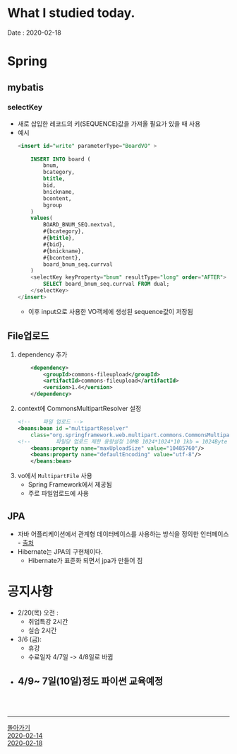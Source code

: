 # What I studied today.
Date : 2020-02-18

# Spring
## mybatis
### selectKey
- 새로 삽입한 레코드의 키(SEQUENCE)값을 가져올 필요가 있을 때 사용
- 예시
    ```SQL
    <insert id="write" parameterType="BoardVO" >
		
		INSERT INTO board ( 
			bnum,
			bcategory,
			btitle,
			bid,
			bnickname,
			bcontent,
			bgroup
		)
		values(
			BOARD_BNUM_SEQ.nextval,
			#{bcategory},
			#{btitle},
			#{bid},
			#{bnickname},
			#{bcontent},
			board_bnum_seq.currval
		)
		<selectKey keyProperty="bnum" resultType="long" order="AFTER">
			SELECT board_bnum_seq.currval FROM dual;
		</selectKey>
	</insert>
    ```
    - 이후 input으로 사용한 VO객체에 생성된 sequence값이 저장됨
## File업로드
1. dependency 추가
    ```xml
        <dependency>
            <groupId>commons-fileupload</groupId>
            <artifactId>commons-fileupload</artifactId>
            <version>1.4</version>
        </dependency>
    ```
2. context에 CommonsMultipartResolver 설정
    ```xml
    <!-- 	파일 업로드 -->
	<beans:bean id ="multipartResolver"
		class="org.springframework.web.multipart.commons.CommonsMultipartResolver">
	<!-- 		파일당 업로드 제한 용량설정 10MB 1024*1024*10 1kb = 1024Byte -->
		<beans:property name="maxUploadSize" value="10485760"/>
		<beans:property name="defaultEncoding" value="utf-8"/>
		</beans:bean>
    ```
3. vo에서 `MultipartFile` 사용
   - Spring Framework에서 제공됨
   - 주로 파일업로드에 사용

## JPA
-  자바 어플리케이션에서 관계형 데이터베이스를 사용하는 방식을 정의한 인터페이스 - [출처](https://suhwan.dev/2019/02/24/jpa-vs-hibernate-vs-spring-data-jpa/)
- Hibernate는 JPA의 구현체이다.
    - Hibernate가 표준화 되면서 jpa가 만들어 짐

# 공지사항
- 2/20(목) 오전 : 
    - 취업특강 2시간
    - 실습 2시간
- 3/6 (금):
    - 휴강
    - 수료일자 4/7일 -> 4/8일로 바뀜
- 4/9~ 7일(10일)정도 파이썬 교육예정
    - 
<br><br><hr>

[돌아가기](../README.md)  
[2020-02-14](whatIStudied_200214.md)  
[2020-02-18](whatIStudied_200218.md)  














